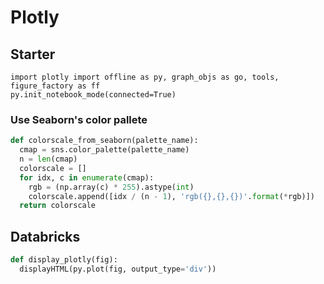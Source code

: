 # Plotly

## Starter

```
import plotly import offline as py, graph_objs as go, tools, figure_factory as ff
py.init_notebook_mode(connected=True)
```

### Use Seaborn's color pallete

```python
def colorscale_from_seaborn(palette_name):
  cmap = sns.color_palette(palette_name)
  n = len(cmap)
  colorscale = []
  for idx, c in enumerate(cmap):
    rgb = (np.array(c) * 255).astype(int)
    colorscale.append([idx / (n - 1), 'rgb({},{},{})'.format(*rgb)])
  return colorscale
```

## Databricks

```python
def display_plotly(fig):
  displayHTML(py.plot(fig, output_type='div'))
```
